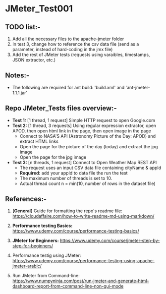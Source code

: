 # JMeter_Test001


## TODO list:-

1. Add all the necessary files to the apache-jmeter folder
2. In test 3, change how to reference the csv data file (send as a parameter, instead of hard-coding in the jmx file)
3. Add the rest of JMeter tests (requests using varaibles, timestamps, JSON extractor, etc.)

## **Notes:-**
* The following are required for ant build: 'build.xml' and 'ant-jmeter-1.1.1.jar'

## Repo JMeter_Tests files overview:-

* **Test 1:** [1 thread, 1 request] Simple HTTP request to open Google.com 
* **Test 2:** [1 thread, 3 requests] Using regular expression extractor, open APOD, then open html link in the page, then open image in the page
    - Connect to NASA'S API (Astronomy Picture of the Day: APOD) and extract HTML links
    - Open the page for the picture of the day (today) and extract the jpg image
    - Open the page for the jpg image  
* **Test 3:** [n threads, 1 request] Connect to Open Weather Map REST API
    - The request uses an input CSV data file containing cityName & appId    
    - **Required:** add your appId to data file the run the test
    - The maximum number of threads is set to 10.
    - Actual thread count n = min(10, number of rows in the dataset file)


## References:-

1. **[General]** Guide for formatting the repo's readme file:
https://cloudaffaire.com/how-to-write-readme-md-using-markdown/

2. **Performance testing Basics:**
https://www.udemy.com/course/performance-testing-basics/

2. **JMeter for Beginners:**
https://www.udemy.com/course/jmeter-step-by-step-for-beginners/

3. Performance testig using JMeter:
https://www.udemy.com/course/performance-testing-using-apache-jmeter-arabic/

4. Run JMeter from Command-line:
https://www.numpyninja.com/post/run-jmeter-and-generate-html-dashboard-report-from-command-line-non-gui-mode


